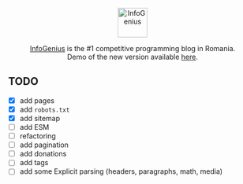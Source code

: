 <p align="center">
  <img
    src="https://infogenius.ro/wp-content/uploads/2020/06/infogenius-logo-black.svg"
    alt="InfoGenius"
    height="60"
  />
</p>

<p align="center">
  <a href="https://infogenius.ro">InfoGenius</a> is the #1 competitive programming blog in Romania.
  <br />
  Demo of the new version available <a href="https://nervous-kalam-d2cf8e.netlify.app/">here</a>.
</p>

## TODO

- [x] add pages
- [x] add `robots.txt`
- [x] add sitemap
- [ ] add ESM
- [ ] refactoring
- [ ] add pagination
- [ ] add donations
- [ ] add tags
- [ ] add some Explicit parsing (headers, paragraphs, math, media)
